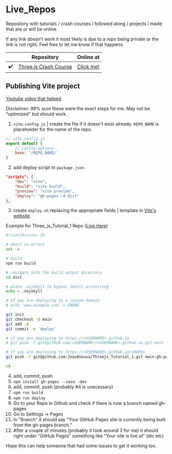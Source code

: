 # Live_Repos
 
Repository with tutorials / crash courses I followed along / projects I made that are or will be online.

If any link doesn't work it most likely is due to a repo being private or the link is not right. Feel free to let me know if that happens.

| | Repository | Online at |
| - | - | - |
| :heavy_check_mark: | [Three.js Crash Course](https://github.com/JoaoASousa/Threejs_Tutorial_1) | [Click me!](https://joaoasousa.github.io/Threejs_Tutorial_1/) |




## Publishing Vite project
[Youtube video that helped](https://www.youtube.com/watch?v=5ccdo8iWR58)

Disclaimer: 99% sure these were the exact steps for me. May not be "optimized" but should work.

1. `vite.config.js` | create the file if it doesn't exist already. `REPO_NAME` is placeholder for the name of the repo.
```js
// vite.config.js
export default {
    // config options
    base: '/REPO_NAME/'
}
```

2. add deploy script to `package.json`
```json
"scripts": {
    "dev": "vite",
    "build": "vite build",
    "preview": "vite preview",
    "deploy": "gh-pages -d dist"
},
```

3. create `deploy.sh` replacing the appropriate fields | template in [Vite's website](https://vitejs.dev/guide/static-deploy.html)

Example for Three_js_Tutorial_1 Repo ([Live Here](https://joaoasousa.github.io/Threejs_Tutorial_1/))
```sh
#!/usr/bin/env sh

# abort on errors
set -e

# build
npm run build

# navigate into the build output directory
cd dist

# place .nojekyll to bypass Jekyll processing
echo > .nojekyll

# if you are deploying to a custom domain
# echo 'www.example.com' > CNAME

git init
git checkout -B main
git add -A
git commit -m 'deploy'

# if you are deploying to https://<USERNAME>.github.io
# git push -f git@github.com:<USERNAME>/<USERNAME>.github.io.git main

# if you are deploying to https://<USERNAME>.github.io/<REPO>
git push -f git@github.com:JoaoASousa/Threejs_Tutorial_1.git main:gh-pages

cd -
```

4.  add, commit, push
5.  `npm install gh-pages --save -dev`
6.  add, commit, push (probably #4 is unecessary)
7.  `npm run build`
8.  `npm run deploy`
9.  Go to your Repo in Github and check if there is now a branch named gh-pages
10. Go to Settings -> Pages
11. In "Branch" it should say "Your GitHub Pages site is currently being built from the gh-pages branch."
12. After a couple of minutes (probably it took around 3 for me) it should right under "GitHub Pages" something like "Your site is live at" (etc etc)

Hope this can help someone that had some issues to get it working too.
